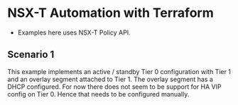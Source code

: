 # NSX-T Automation with Terraform

- Examples here uses NSX-T Policy API. 


## Scenario 1 

This example implements an active / standby Tier 0 configuration with Tier 1 and an overlay segment attached to Tier 1. The overlay segment has a DHCP configured. For now there does not seem to be support for HA VIP config on Tier 0. Hence that needs to be configured manually.

